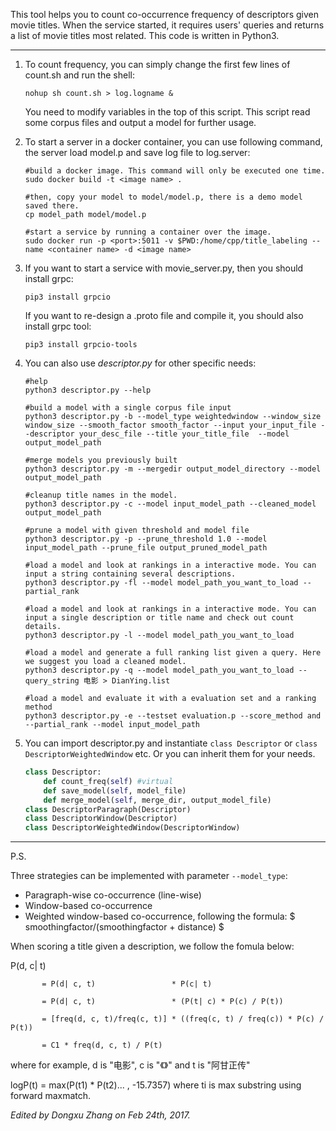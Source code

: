 
This tool helps you to count co-occurrence frequency of descriptors given movie titles.
When the service started, it requires users' queries and returns a list of movie titles most related.
This code is written in Python3.

----

1. To count frequency, you can simply change the first few lines of count.sh and run the shell:

   ```shell
   nohup sh count.sh > log.logname &
   ```
   You need to modify variables in the top of this script. 
   This script read some corpus files and output a model for further usage.
   
2. To start a server in a docker container, you can use following command, the server load model.p and save log file to log.server:
   ```shell
   #build a docker image. This command will only be executed one time. 
   sudo docker build -t <image name> .

   #then, copy your model to model/model.p, there is a demo model saved there.
   cp model_path model/model.p
    
   #start a service by running a container over the image.
   sudo docker run -p <port>:5011 -v $PWD:/home/cpp/title_labeling --name <container name> -d <image name>
   ```
3. If you want to start a service with movie_server.py, then you should install grpc: 
   ```shell
   pip3 install grpcio
   ```
   
   If you want to re-design a .proto file and compile it, you should also install grpc tool:
   ```shell
   pip3 install grpcio-tools
   ```
4. You can also use *descriptor.py* for other specific needs:

   ```shell
   #help
   python3 descriptor.py --help

   #build a model with a single corpus file input
   python3 descriptor.py -b --model_type weightedwindow --window_size window_size --smooth_factor smooth_factor --input your_input_file --descriptor your_desc_file --title your_title_file  --model output_model_path
   
   #merge models you previously built
   python3 descriptor.py -m --mergedir output_model_directory --model output_model_path 

   #cleanup title names in the model.
   python3 descriptor.py -c --model input_model_path --cleaned_model output_model_path

   #prune a model with given threshold and model file
   python3 descriptor.py -p --prune_threshold 1.0 --model input_model_path --prune_file output_pruned_model_path
   
   #load a model and look at rankings in a interactive mode. You can input a string containing several descriptions.
   python3 descriptor.py -fl --model model_path_you_want_to_load --partial_rank

   #load a model and look at rankings in a interactive mode. You can input a single description or title name and check out count details.
   python3 descriptor.py -l --model model_path_you_want_to_load 

   #load a model and generate a full ranking list given a query. Here we suggest you load a cleaned model.
   python3 descriptor.py -q --model model_path_you_want_to_load --query_string 电影 > DianYing.list 

   #load a model and evaluate it with a evaluation set and a ranking method
   python3 descriptor.py -e --testset evaluation.p --score_method and --partial_rank --model input_model_path
   ```

5. You can import descriptor.py and instantiate `class Descriptor` or `class DescriptorWeightedWindow`  etc. Or you can inherit them for your needs.

   ```python
   class Descriptor:
       def count_freq(self) #virtual
       def save_model(self, model_file)
       def merge_model(self, merge_dir, output_model_file)
   class DescriptorParagraph(Descriptor)
   class DescriptorWindow(Descriptor)
   class DescriptorWeightedWindow(DescriptorWindow)
   ```
----

P.S. 

Three strategies can be implemented with parameter `--model_type`: 
* Paragraph-wise co-occurrence (line-wise)
* Window-based co-occurrence
* Weighted window-based co-occurrence, following the formula: $ smoothingfactor/(smoothingfactor + distance) $

When scoring a title given a description, we follow the fomula below:

P(d, c| t) 
           
           = P(d| c, t)                 * P(c| t) 

           = P(d| c, t)                 * (P(t| c) * P(c) / P(t))

           = [freq(d, c, t)/freq(c, t)] * ((freq(c, t) / freq(c)) * P(c) / P(t))

           = C1 * freq(d, c, t) / P(t)

where for example, d is "电影", c is "《》" and t is "阿甘正传"

logP(t) = max(P(t1) * P(t2)... , -15.7357) where ti is max substring using forward maxmatch. 

*Edited by Dongxu Zhang on Feb 24th, 2017.*
   ​

